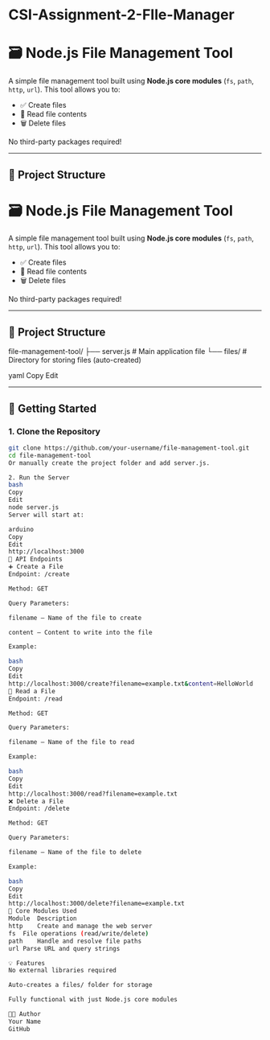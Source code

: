 # CSI-Assignment-2-FIle-Manager
# 🗃️ Node.js File Management Tool

A simple file management tool built using **Node.js core modules** (`fs`, `path`, `http`, `url`). This tool allows you to:

- ✅ Create files
- 📖 Read file contents
- 🗑️ Delete files

No third-party packages required!

---

## 📁 Project Structure

# 🗃️ Node.js File Management Tool

A simple file management tool built using **Node.js core modules** (`fs`, `path`, `http`, `url`). This tool allows you to:

- ✅ Create files
- 📖 Read file contents
- 🗑️ Delete files

No third-party packages required!

---

## 📁 Project Structure

file-management-tool/
├── server.js # Main application file
└── files/ # Directory for storing files (auto-created)

yaml
Copy
Edit

---

## 🚀 Getting Started

### 1. Clone the Repository

```bash
git clone https://github.com/your-username/file-management-tool.git
cd file-management-tool
Or manually create the project folder and add server.js.

2. Run the Server
bash
Copy
Edit
node server.js
Server will start at:

arduino
Copy
Edit
http://localhost:3000
📌 API Endpoints
➕ Create a File
Endpoint: /create

Method: GET

Query Parameters:

filename – Name of the file to create

content – Content to write into the file

Example:

bash
Copy
Edit
http://localhost:3000/create?filename=example.txt&content=HelloWorld
📖 Read a File
Endpoint: /read

Method: GET

Query Parameters:

filename – Name of the file to read

Example:

bash
Copy
Edit
http://localhost:3000/read?filename=example.txt
❌ Delete a File
Endpoint: /delete

Method: GET

Query Parameters:

filename – Name of the file to delete

Example:

bash
Copy
Edit
http://localhost:3000/delete?filename=example.txt
🧠 Core Modules Used
Module	Description
http	Create and manage the web server
fs	File operations (read/write/delete)
path	Handle and resolve file paths
url	Parse URL and query strings

💡 Features
No external libraries required

Auto-creates a files/ folder for storage

Fully functional with just Node.js core modules

🧑‍💻 Author
Your Name
GitHub

